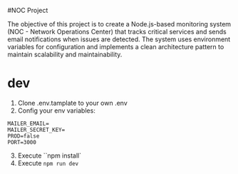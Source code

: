#NOC Project

The objective of this project is to create a Node.js-based monitoring system (NOC - Network Operations Center) that tracks critical services and sends email notifications when issues are detected. The system uses environment variables for configuration and implements a clean architecture pattern to maintain scalability and maintainability.

# dev

1. Clone .env.tamplate to your own .env
2. Config your env variables:

```
MAILER_EMAIL=
MAILER_SECRET_KEY=
PROD=false
PORT=3000
```

3. Execute ``npm install`
4. Execute `npm run dev`
